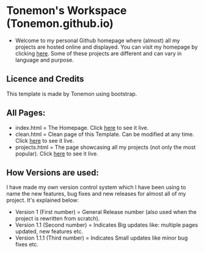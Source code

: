 # Tonemon's Workspace (Tonemon.github.io)
- Welcome to my personal Github homepage where (almost) all my projects are hosted online and displayed. You can visit my homepage by clicking <a href="http://tonemon.github.io" target="_blank">here</a>. Some of these projects are different and can vary in language and purpose.

## Licence and Credits
This template is made by Tonemon using bootstrap.

## All Pages:
<ul>
  <li>index.html = The Homepage. Click <a href="http://tonemon.github.io" target="_blank">here</a> to see it live.</li>
<li>clean.html = Clean page of this Template. Can be modified at any time. Click <a href="http://tonemon.github.io/clean.html" target="_blank">here</a> to see it live.</li>
<li>projects.html = The page showcasing all my projects (not only the most popular). Click <a href="http://tonemon.github.io/projects.html" target="_blank">here</a> to see it live.</li>
</ul>

## How Versions are used:
I have made my own version control system which I have been using to name the new features, bug fixes and new releases for almost all of my project. It's explained below:
<ul>
<li>Version 1 (First number) = General Release number (also used when the project is rewritten from scratch).</li>
<li>Version 1.1 (Second number) = Indicates Big updates like: multiple pages updated, new features etc. </li>
<li>Version 1.1.1 (Third number) = Indicates Small updates like minor bug fixes etc. </li>
</ul>
